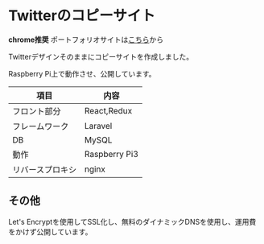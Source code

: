 # Twitterのコピーサイト

**chrome推奨**
ポートフォリオサイトは[こちら](https://www.yktk435.live-on.net)から

Twitterデザインそのままにコピーサイトを作成しました。

Raspberry Pi上で動作させ、公開しています。

|項目|内容|
|---|---|
|フロント部分|React,Redux|
|フレームワーク|Laravel|
|DB|MySQL|
|動作|Raspberry Pi3|
|リバースプロキシ|nginx|


## その他
Let's Encryptを使用してSSL化し、無料のダイナミックDNSを使用し、運用費をかけず公開しています。
